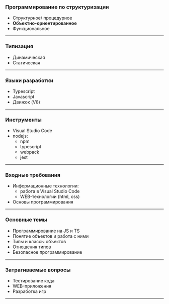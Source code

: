 ### Программирование по структуризации

- Структурное/ процедурное
- **Объектно-ориентированное**
- Функциональное

---

### Типизация

- Динамическая
- Статическая

---

### Языки разработки

- Typescript
- Javascript
- Движок (V8)

---

### Инструменты

- Visual Studio Code
- nodejs:
    - npm
    - typescript
    - webpack
    - jest

----

### Входные требования

- Информационные технологии:
    - работа в Visual Studio Code
    - WEB-технологии (html, css)
- Основы программирования

---

### Основные темы

- Программирование на JS и TS
- Понятие объектов и работа с ними
- Типы и классы объектов
- Отношения типов
- Безопасное программирование

---

### Затрагиваемые вопросы

- Тестирование кода
- WEB-приложения
- Разработка игр

---

<div class='quiz' data-quiz='{ 
    "question": "Основной предмет для изучения в курсе",    
    "answers": [
        { "isRight":true, "text":"Объектно-ориентированное программирование"},
        { "isRight":false, "text":"Язык Javascript"},
        { "isRight":false, "text":"Язык Typescript"},
        { "isRight":false, "text":"Разработка Web-приложений"}
    ]
}'></div>
